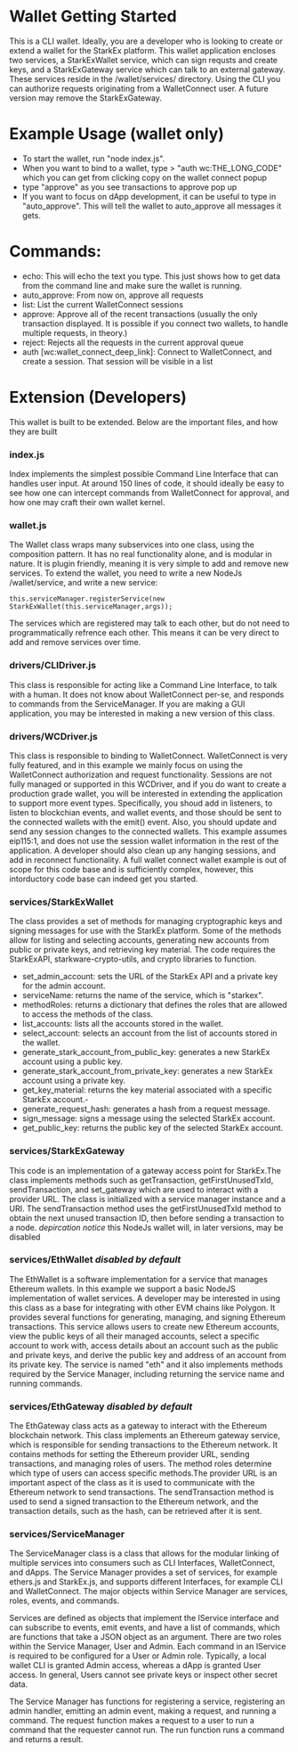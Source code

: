 # Wallet Getting Started

This is a CLI wallet. Ideally, you are a developer who is looking to create or extend a wallet for the StarkEx platform. This wallet application encloses two services, a StarkExWallet service, which can sign requsts and create keys, and a StarkExGateway service which can talk to an external gateway. These services reside in the /wallet/services/ directory. Using the CLI you can authorize requests originating from a WalletConnect user. A future version may remove the StarkExGateway.

# Example Usage (wallet only)
- To start the wallet, run "node index.js".
- When you want to bind to a wallet, type > "auth wc:THE_LONG_CODE" which you can get from clicking copy on the wallet connect popup
- type "approve" as you see transactions to approve pop up
- If you want to focus on dApp development, it can be useful to type in "auto_approve". This will tell the wallet to auto_approve all messages it gets.

# Commands:
- echo: This will echo the text you type. This just shows how to get data from the command line and make sure the wallet is running. 
- auto_approve: From now on, approve all requests
- list: List the current WalletConnect sessions
- approve: Approve all of the recent transactions (usually the only transaction displayed. It is possible if you connect two wallets, to handle multiple requests, in theory.)
- reject: Rejects all the requests in the current approval queue
- auth [wc:wallet_connect_deep_link]: Connect to WalletConnect, and create a session. That session will be visible in a list

# Extension (Developers)
This wallet is built to be extended. Below are the important files, and how they are built

### index.js
Index implements the simplest possible Command Line Interface that can handles user input. At around 150 lines of code, it should ideally be easy to see how one can intercept commands from WalletConnect for approval, and how one may craft their own wallet kernel. 

### wallet.js
The Wallet class wraps many subservices into one class, using the composition pattern. It has no real functionality alone, and is modular in nature. It is plugin friendly, meaning it is very simple to add and remove new services. To extend the wallet, you need to write a new NodeJs /wallet/service, and write a new service:
```
this.serviceManager.registerService(new StarkExWallet(this.serviceManager,args));
```
The services which are registered may talk to each other, but do not need to programmatically refrence each other. This means it can be very direct to add and remove services over time.

### drivers/CLIDriver.js
This class is responsible for acting like a Command Line Interface, to talk with a human. It does not know about WalletConnect per-se, and responds to commands from the ServiceManager. If you are making a GUI application, you may be interested in making a new version of this class.

### drivers/WCDriver.js
This class is responsible to binding to WalletConnect. WalletConnect is very fully featured, and in this example we mainly focus on using the WalletConnect authorization and request functionality. Sessions are not fully managed or supported in this WCDriver, and if you do want to create a production grade wallet, you will be interested in extending the application to support more event types. Specifically, you shoud add in listeners, to listen to blockchian events, and wallet events, and those should be sent to the connected wallets with the emit() event. Also, you should update and send any session changes to the connected wallets. This example assumes eip115:1, and does not use the session wallet information in the rest of the application. A developer should  also clean up any hanging sessions, and add in reconnect functionality. A full wallet connect wallet example is out of scope for this code base and is sufficiently complex, however, this intorductory code base can indeed get you started.

### services/StarkExWallet
The class provides a set of methods for managing cryptographic keys and signing messages for use with the StarkEx platform. Some of the methods allow for listing and selecting accounts, generating new accounts from public or private keys, and retrieving key material. The code requires the StarkExAPI, starkware-crypto-utils, and crypto libraries to function.


- set_admin_account: sets the URL of the StarkEx API and a private key for the admin account.
- serviceName: returns the name of the service, which is "starkex".
- methodRoles: returns a dictionary that defines the roles that are allowed to access the methods of the class.
- list_accounts: lists all the accounts stored in the wallet.
- select_account: selects an account from the list of accounts stored in the wallet.
- generate_stark_account_from_public_key: generates a new StarkEx account using a public key.
- generate_stark_account_from_private_key: generates a new StarkEx account using a private key.
- get_key_material: returns the key material associated with a specific StarkEx account.- 
- generate_request_hash: generates a hash from a request message.
- sign_message: signs a message using the selected StarkEx account.
- get_public_key: returns the public key of the selected StarkEx account.

### services/StarkExGateway 
This code is an implementation of a gateway access point for StarkEx.The class implements methods such as getTransaction, getFirstUnusedTxId, sendTransaction, and set_gateway which are used to interact with a provider URL. The class is initialized with a service manager instance and a URI. The sendTransaction method uses the getFirstUnusedTxId method to obtain the next unused transaction ID, then before sending a transaction to a node. 
*depircation notice* this NodeJs wallet will, in later versions, may be disabled

### services/EthWallet *disabled by default*
The EthWallet is a software implementation for a service that manages Ethereum wallets. In this example we support a basic NodeJS implementation of wallet services. A developer may be interested in using this class as a base for integrating with other EVM chains like Polygon. It provides several functions for generating, managing, and signing Ethereum transactions. This service allows users to create new Ethereum accounts, view the public keys of all their managed accounts, select a specific account to work with, access details about an account such as the public and private keys, and derive the public key and address of an account from its private key. The service is named "eth" and it also implements methods required by the Service Manager, including returning the service name and running commands.

### services/EthGateway *disabled by default*
The EthGateway class acts as a gateway to interact with the Ethereum blockchain network. This class implements an Ethereum gateway service, which is responsible for sending transactions to the Ethereum network. It contains methods for setting the Ethereum provider URL, sending transactions, and managing roles of users. The method roles determine which type of users can access specific methods.The provider URL is an important aspect of the class as it is used to communicate with the Ethereum network to send transactions. The sendTransaction method is used to send a signed transaction to the Ethereum network, and the transaction details, such as the hash, can be retrieved after it is sent.


### services/ServiceManager

The ServiceManager class is a class that allows for the modular linking of multiple services into consumers such as CLI Interfaces, WalletConnect, and dApps. The Service Manager provides a set of services, for example ethers.js and StarkEx.js, and supports different Interfaces, for example CLI and WalletConnect. The major objects within Service Manager are services, roles, events, and commands.

Services are defined as objects that implement the IService interface and can subscribe to events, emit events, and have a list of commands, which are functions that take a JSON object as an argument. There are two roles within the Service Manager, User and Admin. Each command in an IService is required to be configured for a User or Admin role. Typically, a local wallet CLI is granted Admin access, whereas a dApp is granted User access. In general, Users cannot see private keys or inspect other secret data.

The Service Manager has functions for registering a service, registering an admin handler, emitting an admin event, making a request, and running a command. The request function makes a request to a user to run a command that the requester cannot run. The run function runs a command and returns a result.